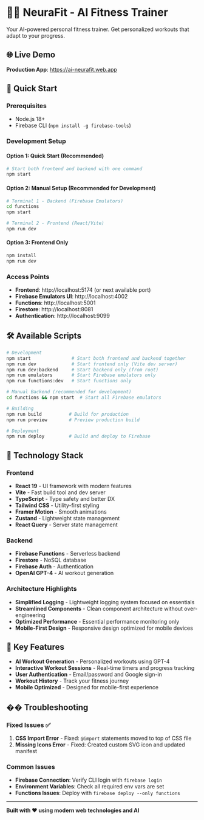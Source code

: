 # 🏋️‍♂️ NeuraFit - AI Fitness Trainer

Your AI-powered personal fitness trainer. Get personalized workouts that adapt to your progress.

## 🌐 Live Demo

**Production App**: https://ai-neurafit.web.app

## 🚀 Quick Start

### Prerequisites
- Node.js 18+ 
- Firebase CLI (`npm install -g firebase-tools`)

### Development Setup

#### Option 1: Quick Start (Recommended)
```bash
# Start both frontend and backend with one command
npm start
```

#### Option 2: Manual Setup (Recommended for Development)
```bash
# Terminal 1 - Backend (Firebase Emulators)
cd functions
npm start

# Terminal 2 - Frontend (React/Vite)
npm run dev
```

#### Option 3: Frontend Only
```bash
npm install
npm run dev
```

### Access Points
- **Frontend**: http://localhost:5174 (or next available port)
- **Firebase Emulators UI**: http://localhost:4002
- **Functions**: http://localhost:5001
- **Firestore**: http://localhost:8081
- **Authentication**: http://localhost:9099

## 🛠️ Available Scripts

```bash
# Development
npm start               # Start both frontend and backend together
npm run dev             # Start frontend only (Vite dev server)
npm run dev:backend     # Start backend only (from root)
npm run emulators       # Start Firebase emulators only
npm run functions:dev   # Start functions only

# Manual Backend (recommended for development)
cd functions && npm start  # Start all Firebase emulators

# Building
npm run build          # Build for production
npm run preview        # Preview production build

# Deployment
npm run deploy         # Build and deploy to Firebase
```

## 🔧 Technology Stack

### Frontend
- **React 19** - UI framework with modern features
- **Vite** - Fast build tool and dev server
- **TypeScript** - Type safety and better DX
- **Tailwind CSS** - Utility-first styling
- **Framer Motion** - Smooth animations
- **Zustand** - Lightweight state management
- **React Query** - Server state management

### Backend
- **Firebase Functions** - Serverless backend
- **Firestore** - NoSQL database
- **Firebase Auth** - Authentication
- **OpenAI GPT-4** - AI workout generation

### Architecture Highlights
- **Simplified Logging** - Lightweight logging system focused on essentials
- **Streamlined Components** - Clean component architecture without over-engineering
- **Optimized Performance** - Essential performance monitoring only
- **Mobile-First Design** - Responsive design optimized for mobile devices

## 🎯 Key Features

- **AI Workout Generation** - Personalized workouts using GPT-4
- **Interactive Workout Sessions** - Real-time timers and progress tracking
- **User Authentication** - Email/password and Google sign-in
- **Workout History** - Track your fitness journey
- **Mobile Optimized** - Designed for mobile-first experience

## �� Troubleshooting

### Fixed Issues ✅
1. **CSS Import Error** - Fixed: `@import` statements moved to top of CSS file
2. **Missing Icons Error** - Fixed: Created custom SVG icon and updated manifest

### Common Issues
- **Firebase Connection**: Verify CLI login with `firebase login`
- **Environment Variables**: Check all required env vars are set
- **Functions Issues**: Deploy with `firebase deploy --only functions`

---

**Built with ❤️ using modern web technologies and AI**
